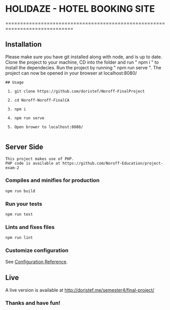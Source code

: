 # HOLIDAZE - HOTEL BOOKING SITE

=============================================================================

Installation
---

Please make sure you have git installed along with node, and is up to date.
Clone the project to your machine, 
CD into the folder and run " npm i " to install the dependecies.
Run the project by running " npm run serve ". 
The project can now be opened in your browser at localhost:8080/

```
## Usage

 1. git clone https://github.com/doristef/Noroff-FinalProject
 
 2. cd Noroff-Noroff-FinalCA
 
 3. npm i
 
 4. npm run serve
 
 5. Open brower to localhost:8080/
 
```
## Server Side
```
This project makes use of PHP.
PHP code is available at https://github.com/Noroff-Education/project-exam-2
```

### Compiles and minifies for production
```
npm run build
```

### Run your tests
```
npm run test
```

### Lints and fixes files
```
npm run lint
```

### Customize configuration
See [Configuration Reference](https://cli.vuejs.org/config/).


Live
---

A live version is available at http://doristef.me/semester4/final-project/

### Thanks and have fun!